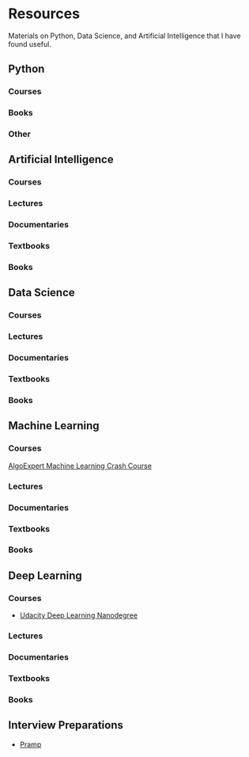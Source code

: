 # Resources

Materials on Python, Data Science, and Artificial Intelligence that I have found useful.

## Python
### Courses

### Books

### Other

## Artificial Intelligence
### Courses
[]()
### Lectures

### Documentaries

### Textbooks

### Books

## Data Science
### Courses
[]()
### Lectures

### Documentaries

### Textbooks

### Books

## Machine Learning
### Courses
[AlgoExpert Machine Learning Crash Course](https://www.algoexpert.io/machine-learning/crash-course)
### Lectures

### Documentaries

### Textbooks

### Books

## Deep Learning
### Courses
- [Udacity Deep Learning Nanodegree](https://www.udacity.com/course/deep-learning-nanodegree--nd101)
### Lectures

### Documentaries

### Textbooks

### Books

## Interview Preparations
- [Pramp](https://www.pramp.com/)